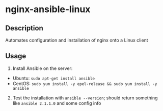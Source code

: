 # nginx-ansible-linux

## Description

Automates configuration and installation of nginx onto a Linux client

## Usage

1. Install Ansible on the server:
  * Ubuntu: `sudo apt-get install ansible`
  * CentOS: `sudo yum install -y epel-release && sudo yum install -y ansible`
2. Test the installation with `ansible --version`; should return something like `ansible 2.1.1.0` and some config info

